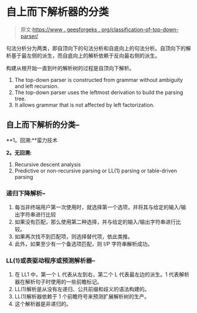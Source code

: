 # 自上而下解析器的分类

> 原文:[https://www . geesforgeks . org/classification-of-top-down-parser/](https://www.geeksforgeeks.org/classification-of-top-down-parsers/)

句法分析分为两类，即自顶向下的句法分析和自底向上的句法分析。自顶向下的解析基于最左侧的派生，而自底向上的解析依赖于反向最右侧的派生。

构建从根开始一直到叶的解析树的过程是自顶向下解析。

1.  The top-down parser is constructed from grammar without ambiguity and left recursion.
2.  The top-down parser uses the leftmost derivation to build the parsing tree.
3.  It allows grammar that is not affected by left factorization.

## **自上而下解析的分类–**

**1。回溯:**蛮力技术

**2。无回溯:**

1.  Recursive descent analysis
2.  Predictive or non-recursive parsing or LL(1) parsing or table-driven parsing

### **递归下降解析–**

1.  每当非终端用户第一次使用时，就选择第一个选项，并将其与给定的输入/输出字符串进行比较
2.  如果没有匹配，那么使用第二种选择，并与给定的输入/输出字符串进行比较。
3.  如果再次找不到匹配项，则选择替代项，依此类推。
4.  此外，如果至少有一个备选项匹配，则 I/P 字符串解析成功。

### **LL(1)或表驱动程序或预测解析器–**

1.  在 LL1 中，第一个 L 代表从左到右，第二个 L 代表最左边的派生。1 代表解析器在解析句子时使用的一些前瞻标记。
2.  LL(1)解析是从没有左递归、公共前缀和歧义的语法构建的。
3.  LL(1)解析器依赖于 1 个前瞻符号来预测扩展解析树的生产。
4.  这个解析器是非递归的。